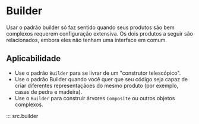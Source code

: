 # Builder

Usar o padrão builder só faz sentido quando seus produtos são bem complexos
requerem configuração extensiva. Os dois produtos a seguir são relacionados,
embora eles não tenham uma interface em comum.

## Aplicabilidade

- Use o padrão `Builder` para se livrar de um "construtor telescópico".
- Use o padrão Builder quando você quer que seu código seja capaz de criar
  diferentes representaçãoes do mesmo produto (por exemplo, casas de pedra e madeira).
- Use o `Builder` para construir árvores `Composite` ou outros objetos complexos.

::: src.builder
